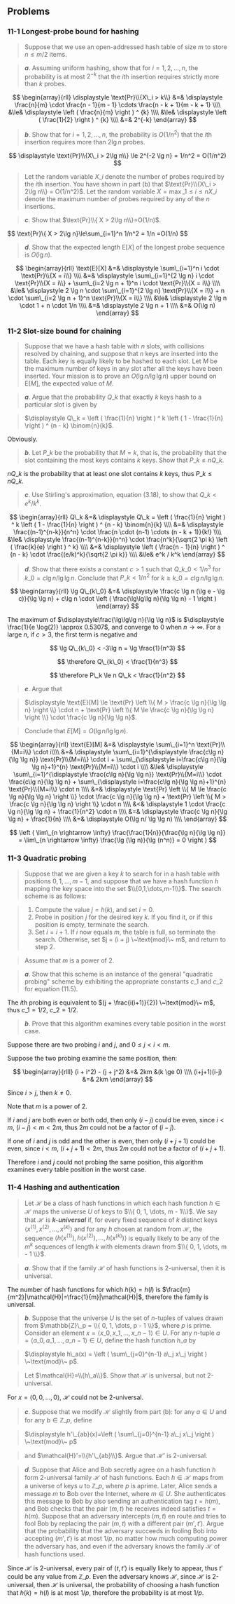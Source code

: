 ## Problems

### 11-1 Longest-probe bound for hashing

> Suppose that we use an open-addressed hash table of size $m$ to store $n \le m/2$ items.

> __*a*__. Assuming uniform hashing, show that for $i=1,2,\dots,n$, the probability is at most $2^{-k}$ that the $i$th insertion requires strictly more than $k$ probes.

$$
\begin{array}{rll}
\displaystyle \text{Pr}\\{X\_i > k\\} &=& 
\displaystyle \frac{n}{m} \cdot \frac{n - 1}{m - 1} \cdots \frac{n - k + 1}{m - k + 1} \\\\
&\le& \displaystyle \left ( \frac{n}{m} \right ) ^ {k} \\\\
&\le& \displaystyle \left ( \frac{1}{2} \right ) ^ {k} \\\\
&=& 2^{-k}
\end{array}
$$

> __*b*__. Show that for $i=1,2,\dots,n$, the probability is $O(1/n^2)$ that the $i$th insertion requires more than $2\lg n$ probes.

$$
\displaystyle \text{Pr}\\{X\_i > 2\lg n\\} \le 2^{-2 \lg n} = 1/n^2 = O(1/n^2)
$$

> Let the random variable $X\_i$ denote the number of probes required by the $i$th insertion. You have shown in part (b) that $\text{Pr}\\{X\_i > 2\lg n\\} = O(1/n^2)$. Let the random variable $X = \max\_{1 \le i \le n} X\_i$ denote the maximum number of probes required by any of the $n$ insertions.

> __*c*__. Show that $\text{Pr}\\{ X > 2\lg n\\}=O(1/n)$.

$$
\text{Pr}\\{ X > 2\lg n\}\le\sum\_{i=1}^n 1/n^2 = 1/n =O(1/n)
$$

> __*d*__. Show that the expected length $\text{E}[X]$ of the longest probe sequence is $O(\lg n)$.

$$
\begin{array}{rll}
\text{E}[X] 
&=& \displaystyle \sum\_{i=1}^n i \cdot \text{Pr}\\{X = i\\} \\\\
&=& \displaystyle \sum\_{i=1}^{2 \lg n} i \cdot \text{Pr}\\{X = i\\} + \sum\_{i=2 \lg n + 1}^n i \cdot \text{Pr}\\{X = i\\} \\\\ 
&\le& \displaystyle 2 \lg n \cdot \sum\_{i=1}^{2 \lg n} \text{Pr}\\{X = i\\} + n \cdot \sum\_{i=2 \lg n + 1}^n \text{Pr}\\{X = i\\} \\\\ 
&\le& \displaystyle 2 \lg n \cdot 1 + n \cdot 1/n \\\\ 
&=& \displaystyle 2 \lg n + 1 \\\\ 
&=& O(\lg n)
\end{array}
$$

### 11-2 Slot-size bound for chaining

> Suppose that we have a hash table with $n$ slots, with collisions resolved by chaining, and suppose that $n$ keys are inserted into the table. Each key is equally likely to be hashed to each slot. Let $M$ be the maximum number of keys in any slot after all the keys have been inserted. Your mission is to prove an $O(\lg n/\lg\lg n)$ upper bound on $\text{E}[M]$, the expected value of $M$.

> __*a*__. Argue that the probability $Q\_k$ that exactly $k$ keys hash to a particular slot is given by

> $\displaystyle Q\_k = \left ( \frac{1}{n} \right ) ^ k \left ( 1 - \frac{1}{n} \right ) ^ {n - k} \binom{n}{k}$.

Obviously.

> __*b*__. Let $P\_k$ be the probability that $M = k$, that is, the probability that the slot containing the most keys contains $k$ keys. Show that $P\_k \le n Q\_k$.

$nQ\_k$ is the probability that at least one slot contains $k$ keys, thus $P\_k \le nQ\_k$.

> __*c*__. Use Stirling's approximation, equation (3.18), to show that $Q\_k < e^k / k^k$.

$$
\begin{array}{rll}
Q\_k &=& \displaystyle Q\_k = \left ( \frac{1}{n} \right ) ^ k \left ( 1 - \frac{1}{n} \right ) ^ {n - k} \binom{n}{k} \\\\
&=& \displaystyle \frac{(n-1)^{n-k}}{n^n} \cdot \frac{n \cdot (n-1) \cdots (n - k + 1)}{k!} \\\\
&\le& \displaystyle \frac{(n-1)^{n-k}}{n^n} \cdot \frac{n^k}{\sqrt{2 \pi k} \left ( \frac{k}{e} \right ) ^ k} \\\\
&=& \displaystyle \left ( \frac{n - 1}{n} \right ) ^ {n - k} \cdot \frac{(e/k)^k}{\sqrt{2 \pi k}} \\\\
&\le& e^k / k^k
\end{array}
$$

> __*d*__. Show that there exists a constant $c>1$ such that $Q\_{k\_0} < 1/n^3$ for $k\_0 = c \lg n / \lg \lg n$. Conclude that $P\_k < 1/n^2$ for $k \ge k\_0 = c\lg n/ \lg \lg n$.

$$
\begin{array}{rll}
\lg Q\_{k\_0} 
&=& \displaystyle \frac{c \lg n (\lg e - \lg c)}{\lg \lg n} + c\lg n \cdot \left ( \frac{\lg\lg\lg n}{\lg \lg n} - 1 \right )
\end{array}
$$

The maximum of $\displaystyle\frac{\lg\lg\lg n}{\lg \lg n}$ is $\displaystyle \frac{1}{e \log(2)} \approx 0.5307$, and converge to $0$ when $n \rightarrow \infty$. For a large $n$, if $c > 3$, the first term is negative and

$$
\lg Q\_{k\_0} < -3\lg n = \lg \frac{1}{n^3}
$$

$$
\therefore Q\_{k\_0} < \frac{1}{n^3}
$$

$$
\therefore P\_k \le n Q\_k < \frac{1}{n^2}
$$

> __*e*__. Argue that

> $\displaystyle \text{E}[M] \le \text{Pr} \left \\{ M > \frac{c \lg n}{\lg \lg n} \right \\} \cdot n + \text{Pr} \left \\{ M \le \frac{c \lg n}{\lg \lg n} \right \\} \cdot \frac{c \lg n}{\lg \lg n}$.

> Conclude that $E[M] = O(\lg n/ \lg \lg n)$.

$$
\begin{array}{rll}
\text{E}[M]
&=& \displaystyle \sum\_{i=1}^n \text{Pr}\\{M=i\\} \cdot i\\\\
&=& \displaystyle \sum\_{i=1}^{\displaystyle \frac{c\lg n}{\lg \lg n}} \text{Pr}\\{M=i\\} \cdot i + \sum\_{\displaystyle i=\frac{c\lg n}{\lg \lg n}+1}^{n} \text{Pr}\\{M=i\\} \cdot i \\\\
&\le& \displaystyle \sum\_{i=1}^{\displaystyle \frac{c\lg n}{\lg \lg n}} \text{Pr}\\{M=i\\} \cdot \frac{c\lg n}{\lg \lg n} + \sum\_{\displaystyle i=\frac{c\lg n}{\lg \lg n}+1}^{n} \text{Pr}\\{M=i\\} \cdot n \\\\
&=& \displaystyle \text{Pr} \left \\{ M \le \frac{c \lg n}{\lg \lg n} \right \\} \cdot \frac{c \lg n}{\lg \lg n} + \text{Pr} \left \\{ M > \frac{c \lg n}{\lg \lg n} \right \\} \cdot n \\\\
&<& \displaystyle 1 \cdot \frac{c \lg n}{\lg \lg n} + \frac{1}{n^2} \cdot n \\\\
&=& \displaystyle \frac{c \lg n}{\lg \lg n} + \frac{1}{n} \\\\
&=& \displaystyle O(\lg n/ \lg \lg n) \\\\
\end{array}
$$

$$
\left ( \lim\_{n \rightarrow \infty} \frac{\frac{1}{n}}{\frac{\lg n}{\lg \lg n}} = \lim\_{n \rightarrow \infty} \frac{\lg (\lg n)}{\lg (n^n)} = 0 \right )
$$

### 11-3 Quadratic probing

> Suppose that we are given a key $k$ to search for in a hash table with positions $0,1,\dots, m-1$, and suppose that we have a hash function $h$ mapping the key space into the set $\\{0,1,\dots,m-1\\}$. The search scheme is as follows:

> 1. Compute the value $j=h(k)$, and set $i=0$.
> 2. Probe in position $j$ for the desired key $k$. If you find it, or if this position is empty, terminate the search.
> 3. Set $i = i + 1$. If $i$ now equals $m$, the table is full, so terminate the search. Otherwise, set $j = (i + j) \~\text{mod}\~ m$, and return to step 2.

> Assume that $m$ is a power of 2.

> __*a*__. Show that this scheme is an instance of the general "quadratic probing" scheme by exhibiting the appropriate constants $c\_1$ and $c\_2$ for equation (11.5).

The $i$th probing is equivalent to $(j + \frac{i(i+1)}{2}) \~\text{mod}\~ m$, thus $c\_1 = 1/2$, $c\_2 = 1/2$.

> __*b*__. Prove that this algorithm examines every table position in the worst case.

Suppose there are two probing $i$ and $j$, and $0 \le j < i < m$.

Suppose the two probing examine the same position, then:

$$
\begin{array}{rlll}
(i + i^2) - (j + j^2) &=& 2km &(k \ge 0) \\\\
(i+j+1)(i-j) &=& 2km
\end{array}
$$

Since $i > j$, then $k \ne 0$.

Note that $m$ is a power of 2.

If $i$ and $j$ are both even or both odd, then only $(i-j)$ could be even, since $i < m$, $(i - j) < m < 2m$, thus $2m$ could not be a factor of $(i - j)$.

If one of $i$ and $j$ is odd and the other is even, then only $(i + j + 1)$ could be even, since $i < m$, $(i + j + 1) < 2m$, thus $2m$ could not be a factor of $(i + j + 1)$.

Therefore $i$ and $j$ could not probing the same position, this algorithm examines every table position in the worst case.

### 11-4 Hashing and authentication

> Let $\mathcal{H}$ be a class of hash functions in which each hash function $h \in \mathcal{H}$ maps the universe $U$ of keys to $\\{ 0, 1, \dots, m - 1\\}$. We say that $\mathcal{H}$ is __*k-universal*__ if, for every fixed sequence of $k$ distinct keys $\langle x^{(1)}, x^{(2)}, \dots, x^{(k)} \rangle$ and for any $h$ chosen at random from $\mathcal{H}$, the sequence $\langle h(x^{(1)}), h(x^{(2)}), \dots, h(x^{(k)}) \rangle$ is equally likely to be any of the $m^k$ sequences of length $k$ with elements drawn from $\\{ 0, 1, \dots, m - 1 \\}$.

> __*a*__. Show that if the family $\mathcal{H}$ of hash functions is 2-universal, then it is universal.

The number of hash functions for which $h(k)=h(l)$ is $\frac{m}{m^2}|\mathcal{H}|=\frac{1}{m}|\mathcal{H}|$, therefore the family is universal.

> __*b*__. Suppose that the universe $U$ is the set of $n$-tuples of values drawn from $\mathbb{Z}\_p = \\{ 0, 1, \dots, p - 1 \\}$, where $p$ is prime. Consider an element $x = \langle x\_0, x\_1, \dots, x\_{n-1} \rangle \in U$. For any $n$-tuple $a = \langle a\_0, a\_1, \dots, a\_{n-1} \rangle \in U$, define the hash function $h\_a$ by

> $\displaystyle h\_a(x) = \left ( \sum\_{j=0}^{n-1} a\_j x\_j \right ) \~\text{mod}\~ p$.

> Let $\mathcal{H}=\\{h\_a\\}$. Show that $\mathcal{H}$ is universal, but not 2-universal.

For $x = \langle 0, 0, \dots, 0 \rangle$, $\mathcal{H}$ could not be 2-universal.

> __*c*__. Suppose that we modify $\mathcal{H}$ slightly from part (b): for any $a \in U$ and for any $b \in \mathbb{Z}\_p$, define

> $\displaystyle h'\_{ab}(x)=\left ( \sum\_{j=0}^{n-1} a\_j x\_j \right ) \~\text{mod}\~ p$

> and $\mathcal{H}'=\\{h'\_{ab}\\}$. Argue that $\mathcal{H}'$ is 2-universal.

> __*d*__. Suppose that Alice and Bob secretly agree on a hash function $h$ form 2-universal family $\mathcal{H}$ of hash functions. Each $h \in \mathcal{H}$ maps from a universe of keys $u$ to $\mathbb{Z}\_p$, where $p$ is aprime. Later, Alice sends a message $m$ to Bob over the Internet, where $m \in U$. She authenticates this message to Bob by also sending an authentication tag $t = h(m)$, and Bob checks that the pair $(m, t)$ he receives indeed satisfies $t = h(m)$. Suppose that an adversary intercepts $(m, t)$ en route and tries to fool Bob by replacing the pair $(m, t)$ with a different pair $(m', t')$. Argue that the probability that the adversary succeeds in fooling Bob into accepting $(m', t')$ is at most $1/p$, no matter how much computing power the adversary has, and even if the adversary knows the family $\mathcal{H}$ of hash functions used.

Since $\mathcal{H}$ is 2-universal, every pair of $\langle t, t' \rangle$ is equally likely to appear, thus $t'$ could be any value from $\mathbb{Z}\_p$. Even the adversary knows $\mathcal{H}$, since $\mathcal{H}$ is 2-universal, then $\mathcal{H}$ is universal, the probability of choosing a hash function that $h(k)=h(l)$ is at most $1/p$, therefore the probability is at most $1/p$.
